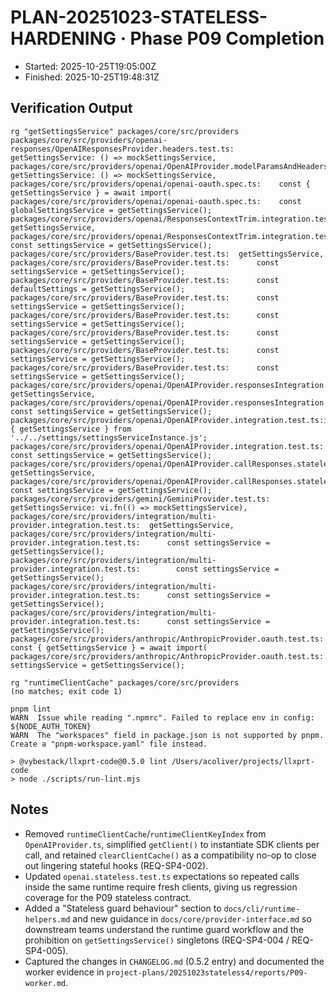 <!-- @plan:PLAN-20251023-STATELESS-HARDENING.P09 @requirement:REQ-SP4-002 @requirement:REQ-SP4-004 @requirement:REQ-SP4-005 -->
# PLAN-20251023-STATELESS-HARDENING · Phase P09 Completion

- Started: 2025-10-25T19:05:00Z
- Finished: 2025-10-25T19:48:31Z

## Verification Output
```
rg "getSettingsService" packages/core/src/providers
packages/core/src/providers/openai-responses/OpenAIResponsesProvider.headers.test.ts:  getSettingsService: () => mockSettingsService,
packages/core/src/providers/openai/OpenAIProvider.modelParamsAndHeaders.test.ts:  getSettingsService: () => mockSettingsService,
packages/core/src/providers/openai/openai-oauth.spec.ts:    const { getSettingsService } = await import(
packages/core/src/providers/openai/openai-oauth.spec.ts:    const globalSettingsService = getSettingsService();
packages/core/src/providers/openai/ResponsesContextTrim.integration.test.ts:  getSettingsService,
packages/core/src/providers/openai/ResponsesContextTrim.integration.test.ts:    const settingsService = getSettingsService();
packages/core/src/providers/BaseProvider.test.ts:  getSettingsService,
packages/core/src/providers/BaseProvider.test.ts:      const settingsService = getSettingsService();
packages/core/src/providers/BaseProvider.test.ts:      const defaultSettings = getSettingsService();
packages/core/src/providers/BaseProvider.test.ts:      const settingsService = getSettingsService();
packages/core/src/providers/BaseProvider.test.ts:      const settingsService = getSettingsService();
packages/core/src/providers/BaseProvider.test.ts:      const settingsService = getSettingsService();
packages/core/src/providers/BaseProvider.test.ts:      const settingsService = getSettingsService();
packages/core/src/providers/BaseProvider.test.ts:      const settingsService = getSettingsService();
packages/core/src/providers/openai/OpenAIProvider.responsesIntegration.test.ts:  getSettingsService,
packages/core/src/providers/openai/OpenAIProvider.responsesIntegration.test.ts:    const settingsService = getSettingsService();
packages/core/src/providers/openai/OpenAIProvider.integration.test.ts:import { getSettingsService } from '../../settings/settingsServiceInstance.js';
packages/core/src/providers/openai/OpenAIProvider.integration.test.ts:      const settingsService = getSettingsService();
packages/core/src/providers/openai/OpenAIProvider.callResponses.stateless.test.ts:  getSettingsService,
packages/core/src/providers/openai/OpenAIProvider.callResponses.stateless.test.ts:    const settingsService = getSettingsService();
packages/core/src/providers/gemini/GeminiProvider.test.ts:  getSettingsService: vi.fn(() => mockSettingsService),
packages/core/src/providers/integration/multi-provider.integration.test.ts:  getSettingsService,
packages/core/src/providers/integration/multi-provider.integration.test.ts:      const settingsService = getSettingsService();
packages/core/src/providers/integration/multi-provider.integration.test.ts:        const settingsService = getSettingsService();
packages/core/src/providers/integration/multi-provider.integration.test.ts:      const settingsService = getSettingsService();
packages/core/src/providers/integration/multi-provider.integration.test.ts:      const settingsService = getSettingsService();
packages/core/src/providers/anthropic/AnthropicProvider.oauth.test.ts:    const { getSettingsService } = await import(
packages/core/src/providers/anthropic/AnthropicProvider.oauth.test.ts:    settingsService = getSettingsService();

rg "runtimeClientCache" packages/core/src/providers
(no matches; exit code 1)

pnpm lint
WARN  Issue while reading ".npmrc". Failed to replace env in config: ${NODE_AUTH_TOKEN}
WARN  The "workspaces" field in package.json is not supported by pnpm. Create a "pnpm-workspace.yaml" file instead.

> @vybestack/llxprt-code@0.5.0 lint /Users/acoliver/projects/llxprt-code
> node ./scripts/run-lint.mjs
```

## Notes
- Removed `runtimeClientCache`/`runtimeClientKeyIndex` from `OpenAIProvider.ts`, simplified `getClient()` to instantiate SDK clients per call, and retained `clearClientCache()` as a compatibility no-op to close out lingering stateful hooks (REQ-SP4-002).
- Updated `openai.stateless.test.ts` expectations so repeated calls inside the same runtime require fresh clients, giving us regression coverage for the P09 stateless contract.
- Added a "Stateless guard behaviour" section to `docs/cli/runtime-helpers.md` and new guidance in `docs/core/provider-interface.md` so downstream teams understand the runtime guard workflow and the prohibition on `getSettingsService()` singletons (REQ-SP4-004 / REQ-SP4-005).
- Captured the changes in `CHANGELOG.md` (0.5.2 entry) and documented the worker evidence in `project-plans/20251023stateless4/reports/P09-worker.md`.
